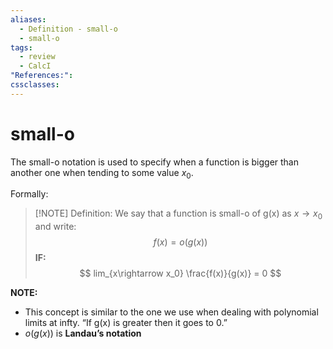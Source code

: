 ```yaml
---
aliases:
  - Definition - small-o
  - small-o
tags:
  - review
  - CalcI
"References:": 
cssclasses:
---
```

# small-o
The small-o notation is used to specify when a function is bigger than another one when tending to some value $x_0$. 

Formally: 

> [!NOTE] Definition: 
> We say that a function is small-o of g(x) as $x\rightarrow x_0$ and write: 
> $$
> f(x) = o(g(x))
> $$
> **IF:**
> $$
> lim_{x\rightarrow x_0} \frac{f(x)}{g(x)} = 0
> $$
> 

**NOTE:**
+ This concept is similar to the one we use when dealing with polynomial limits at infty. “If g(x) is greater then it goes to 0.”
+ $o(g(x))$ is **Landau’s notation**

